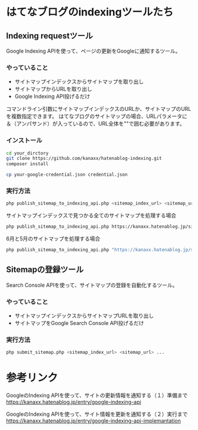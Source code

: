 # はてなブログのindexingツールたち

## Indexing requestツール

Google Indexing APIを使って、ページの更新をGoogleに通知するツール。

### やっていること

- サイトマップインデックスからサイトマップを取り出し
- サイトマップからURLを取り出し
- Google Indexing API投げるだけ

コマンドライン引数にサイトマップインデックスのURLか、サイトマップのURLを複数指定できます。
はてなブログのサイトマップの場合、URLパラメータに＆（アンパサンド）が入っているので、URL全体を""で囲む必要があります。

### インストール

```bash
cd your_dirctory
git clone https://github.com/kanaxx/hatenablog-indexing.git
composer install

cp your-google-credential.json credential.json

```

### 実行方法
```bash
php publish_sitemap_to_indexing_api.php <sitemap_index_url> <sitemap_url> ...
```

サイトマップインデックスで見つかる全てのサイトマップを処理する場合
```bash
php publish_sitemap_to_indexing_api.php https://kanaxx.hatenablog.jp/sitemap_index.xml
```

6月と5月のサイトマップを処理する場合
```bash
php publish_sitemap_to_indexing_api.php "https://kanaxx.hatenablog.jp/sitemap_periodical.xml?year=2020&month=6" "https://kanaxx.hatenablog.jp/sitemap_periodical.xml?year=2020&month=5"
```

## Sitemapの登録ツール
Search Console APIを使って、サイトマップの登録を自動化するツール。

### やっていること

- サイトマップインデックスからサイトマップURLを取り出し
- サイトマップをGoogle Search Console API投げるだけ

### 実行方法
```bash
php submit_sitemap.php <sitemap_index_url> <sitemap_url> ...
```



# 参考リンク
GoogleのIndexing APIを使って、サイトの更新情報を通知する（１）準備まで  
https://kanaxx.hatenablog.jp/entry/google-indexing-api  

GoogleのIndexing APIを使って、サイト情報を更新を通知する（２）実行まで  
https://kanaxx.hatenablog.jp/entry/google-indexing-api-implemantation  


